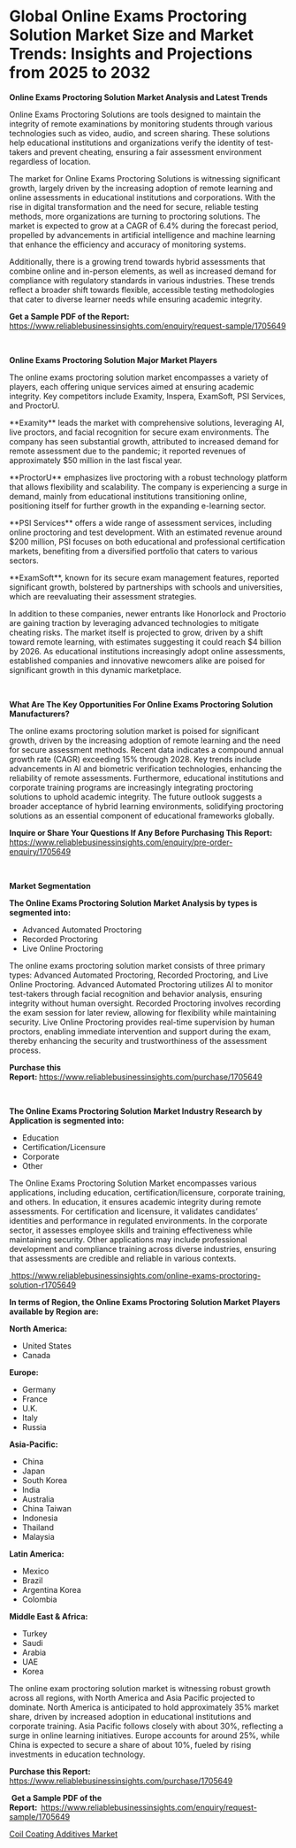 <p><h1>Global Online Exams Proctoring Solution Market Size and Market Trends: Insights and Projections from 2025 to 2032</h1></p><p><strong>Online Exams Proctoring Solution Market Analysis and Latest Trends</strong></p>
<p><p>Online Exams Proctoring Solutions are tools designed to maintain the integrity of remote examinations by monitoring students through various technologies such as video, audio, and screen sharing. These solutions help educational institutions and organizations verify the identity of test-takers and prevent cheating, ensuring a fair assessment environment regardless of location.</p><p>The market for Online Exams Proctoring Solutions is witnessing significant growth, largely driven by the increasing adoption of remote learning and online assessments in educational institutions and corporations. With the rise in digital transformation and the need for secure, reliable testing methods, more organizations are turning to proctoring solutions. The market is expected to grow at a CAGR of 6.4% during the forecast period, propelled by advancements in artificial intelligence and machine learning that enhance the efficiency and accuracy of monitoring systems.</p><p>Additionally, there is a growing trend towards hybrid assessments that combine online and in-person elements, as well as increased demand for compliance with regulatory standards in various industries. These trends reflect a broader shift towards flexible, accessible testing methodologies that cater to diverse learner needs while ensuring academic integrity.</p></p>
<p><strong>Get a Sample PDF of the Report:&nbsp;</strong> <a href="https://www.reliablebusinessinsights.com/enquiry/request-sample/1705649?utm_campaign=3030&utm_medium=2&utm_source=Github&utm_content=ia&utm_term=27032025&utm_id=online-exams-proctoring-solution">https://www.reliablebusinessinsights.com/enquiry/request-sample/1705649</a></p>
<p>&nbsp;</p>
<p><strong>Online Exams Proctoring Solution Major Market Players</strong></p>
<p><p>The online exams proctoring solution market encompasses a variety of players, each offering unique services aimed at ensuring academic integrity. Key competitors include Examity, Inspera, ExamSoft, PSI Services, and ProctorU. </p><p>**Examity** leads the market with comprehensive solutions, leveraging AI, live proctors, and facial recognition for secure exam environments. The company has seen substantial growth, attributed to increased demand for remote assessment due to the pandemic; it reported revenues of approximately $50 million in the last fiscal year.</p><p>**ProctorU** emphasizes live proctoring with a robust technology platform that allows flexibility and scalability. The company is experiencing a surge in demand, mainly from educational institutions transitioning online, positioning itself for further growth in the expanding e-learning sector.</p><p>**PSI Services** offers a wide range of assessment services, including online proctoring and test development. With an estimated revenue around $200 million, PSI focuses on both educational and professional certification markets, benefiting from a diversified portfolio that caters to various sectors.</p><p>**ExamSoft**, known for its secure exam management features, reported significant growth, bolstered by partnerships with schools and universities, which are reevaluating their assessment strategies. </p><p>In addition to these companies, newer entrants like Honorlock and Proctorio are gaining traction by leveraging advanced technologies to mitigate cheating risks. The market itself is projected to grow, driven by a shift toward remote learning, with estimates suggesting it could reach $4 billion by 2026. As educational institutions increasingly adopt online assessments, established companies and innovative newcomers alike are poised for significant growth in this dynamic marketplace.</p></p>
<p>&nbsp;</p>
<p><strong>What Are The Key Opportunities For Online Exams Proctoring Solution Manufacturers?</strong></p>
<p><p>The online exams proctoring solution market is poised for significant growth, driven by the increasing adoption of remote learning and the need for secure assessment methods. Recent data indicates a compound annual growth rate (CAGR) exceeding 15% through 2028. Key trends include advancements in AI and biometric verification technologies, enhancing the reliability of remote assessments. Furthermore, educational institutions and corporate training programs are increasingly integrating proctoring solutions to uphold academic integrity. The future outlook suggests a broader acceptance of hybrid learning environments, solidifying proctoring solutions as an essential component of educational frameworks globally.</p></p>
<p><strong>Inquire or Share Your Questions If Any Before Purchasing This Report:</strong> <a href="https://www.reliablebusinessinsights.com/enquiry/pre-order-enquiry/1705649?utm_campaign=3030&utm_medium=2&utm_source=Github&utm_content=ia&utm_term=27032025&utm_id=online-exams-proctoring-solution">https://www.reliablebusinessinsights.com/enquiry/pre-order-enquiry/1705649</a></p>
<p>&nbsp;</p>
<p><strong>Market Segmentation</strong></p>
<p><strong>The Online Exams Proctoring Solution Market Analysis by types is segmented into:</strong></p>
<p><ul><li>Advanced Automated Proctoring</li><li>Recorded Proctoring</li><li>Live Online Proctoring</li></ul></p>
<p><p>The online exams proctoring solution market consists of three primary types: Advanced Automated Proctoring, Recorded Proctoring, and Live Online Proctoring. Advanced Automated Proctoring utilizes AI to monitor test-takers through facial recognition and behavior analysis, ensuring integrity without human oversight. Recorded Proctoring involves recording the exam session for later review, allowing for flexibility while maintaining security. Live Online Proctoring provides real-time supervision by human proctors, enabling immediate intervention and support during the exam, thereby enhancing the security and trustworthiness of the assessment process.</p></p>
<p><strong>Purchase this Report:&nbsp;</strong><a href="https://www.reliablebusinessinsights.com/purchase/1705649?utm_campaign=3030&utm_medium=2&utm_source=Github&utm_content=ia&utm_term=27032025&utm_id=online-exams-proctoring-solution">https://www.reliablebusinessinsights.com/purchase/1705649</a></p>
<p>&nbsp;</p>
<p><strong>The Online Exams Proctoring Solution Market Industry Research by Application is segmented into:</strong></p>
<p><ul><li>Education</li><li>Certification/Licensure</li><li>Corporate</li><li>Other</li></ul></p>
<p><p>The Online Exams Proctoring Solution Market encompasses various applications, including education, certification/licensure, corporate training, and others. In education, it ensures academic integrity during remote assessments. For certification and licensure, it validates candidates’ identities and performance in regulated environments. In the corporate sector, it assesses employee skills and training effectiveness while maintaining security. Other applications may include professional development and compliance training across diverse industries, ensuring that assessments are credible and reliable in various contexts.</p></p>
<p><a href="https://www.reliablebusinessinsights.com/online-exams-proctoring-solution-r1705649?utm_campaign=3030&utm_medium=2&utm_source=Github&utm_content=ia&utm_term=27032025&utm_id=online-exams-proctoring-solution">&nbsp;https://www.reliablebusinessinsights.com/online-exams-proctoring-solution-r1705649</a></p>
<p><strong>In terms of Region, the Online Exams Proctoring Solution Market Players available by Region are:</strong></p>
<p>
    <p> <strong> North America: </strong>
        <ul>
            <li>United States</li>
            <li>Canada</li>
        </ul>
        </p> 
    <p> <strong> Europe: </strong>
        <ul>
            <li>Germany</li>
            <li>France</li>
            <li>U.K.</li>
            <li>Italy</li>
            <li>Russia</li>
        </ul>
        </p> 
    <p> <strong> Asia-Pacific: </strong>
        <ul>
            <li>China</li>
            <li>Japan</li>
            <li>South Korea</li>
            <li>India</li>
            <li>Australia</li>
            <li>China Taiwan</li>
            <li>Indonesia</li>
            <li>Thailand</li>
            <li>Malaysia</li>
        </ul>
        </p> 
    <p> <strong> Latin America: </strong>
        <ul>
            <li>Mexico</li>
            <li>Brazil</li>
            <li>Argentina Korea</li>
            <li>Colombia</li>
        </ul>
        </p> 
    <p> <strong> Middle East & Africa: </strong>
        <ul>
            <li>Turkey</li>
            <li>Saudi</li>
            <li>Arabia</li>
            <li>UAE</li>
            <li>Korea</li>
        </ul>
    </p>
    </p>
<p><p>The online exam proctoring solution market is witnessing robust growth across all regions, with North America and Asia Pacific projected to dominate. North America is anticipated to hold approximately 35% market share, driven by increased adoption in educational institutions and corporate training. Asia Pacific follows closely with about 30%, reflecting a surge in online learning initiatives. Europe accounts for around 25%, while China is expected to secure a share of about 10%, fueled by rising investments in education technology.</p></p>
<p><strong>Purchase this Report: </strong><a href="https://www.reliablebusinessinsights.com/purchase/1705649?utm_campaign=3030&utm_medium=2&utm_source=Github&utm_content=ia&utm_term=27032025&utm_id=online-exams-proctoring-solution">https://www.reliablebusinessinsights.com/purchase/1705649</a></p>
<p>&nbsp;<strong>Get a Sample PDF of the Report:&nbsp;&nbsp;</strong><a href="https://www.reliablebusinessinsights.com/enquiry/request-sample/1705649?utm_campaign=3030&utm_medium=2&utm_source=Github&utm_content=ia&utm_term=27032025&utm_id=online-exams-proctoring-solution">https://www.reliablebusinessinsights.com/enquiry/request-sample/1705649</a></p>
<p><strong></strong></p>
<p><p><a href="https://github.com/handyiongikg/Market-Research-Report-List-1/blob/main/coil-coating-additives-market.md?utm_campaign=3030&utm_medium=2&utm_source=Github&utm_content=ia&utm_term=27032025&utm_id=online-exams-proctoring-solution">Coil Coating Additives Market</a></p></p>